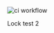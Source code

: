 
![ci workflow](https://github.com/prism-checker/prism_checker/actions/workflows/ci.yml/badge.svg)
          
Lock test 2
